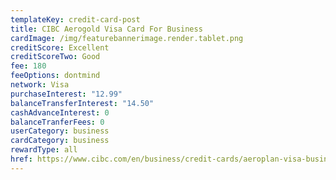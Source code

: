 ```yaml
---
templateKey: credit-card-post
title: CIBC Aerogold Visa Card For Business
cardImage: /img/featurebannerimage.render.tablet.png
creditScore: Excellent
creditScoreTwo: Good
fee: 180
feeOptions: dontmind
network: Visa
purchaseInterest: "12.99"
balanceTransferInterest: "14.50"
cashAdvanceInterest: 0
balanceTranferFees: 0
userCategory: business
cardCategory: business
rewardType: all
href: https://www.cibc.com/en/business/credit-cards/aeroplan-visa-business.html
---
```

